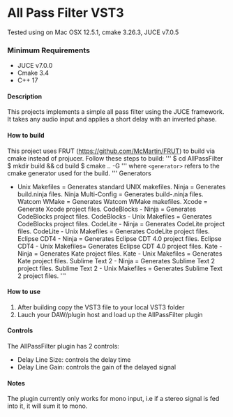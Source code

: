 # All Pass Filter VST3
Tested using on Mac OSX 12.5.1, cmake 3.26.3, JUCE v7.0.5

### Minimum Requirements
- JUCE v7.0.0
- Cmake 3.4
- C++ 17

#### Description

This projects implements a simple all pass filter using the JUCE framework.
It takes any audio input and applies a short delay with an inverted phase.

#### How to build
This project uses FRUT (https://github.com/McMartin/FRUT) to build via cmake instead of projucer.
Follow these steps to build:
'''
$ cd AllPassFilter
$ mkdir build && cd build
$ cmake .. -G <generator>
'''
where ``<generator>`` refers to the cmake generator used for the build.
'''
Generators
* Unix Makefiles               = Generates standard UNIX makefiles.
  Ninja                        = Generates build.ninja files.
  Ninja Multi-Config           = Generates build-<Config>.ninja files.
  Watcom WMake                 = Generates Watcom WMake makefiles.
  Xcode                        = Generate Xcode project files.
  CodeBlocks - Ninja           = Generates CodeBlocks project files.
  CodeBlocks - Unix Makefiles  = Generates CodeBlocks project files.
  CodeLite - Ninja             = Generates CodeLite project files.
  CodeLite - Unix Makefiles    = Generates CodeLite project files.
  Eclipse CDT4 - Ninja         = Generates Eclipse CDT 4.0 project files.
  Eclipse CDT4 - Unix Makefiles= Generates Eclipse CDT 4.0 project files.
  Kate - Ninja                 = Generates Kate project files.
  Kate - Unix Makefiles        = Generates Kate project files.
  Sublime Text 2 - Ninja       = Generates Sublime Text 2 project files.
  Sublime Text 2 - Unix Makefiles
                               = Generates Sublime Text 2 project files.
'''

#### How to use
1. After building copy the VST3 file to your local VST3 folder
2. Lauch your DAW/plugin host and load up the AllPassFilter plugin

#### Controls
The AllPassFilter plugin has 2 controls:
- Delay Line Size: controls the delay time
- Delay Line Gain: controls the gain of the delayed signal

#### Notes
The plugin currently only works for mono input, i.e if a stereo signal is fed into it, it will sum it to mono.
